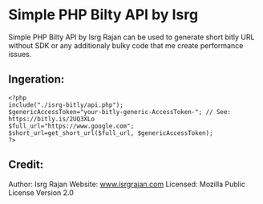 # Simple PHP Bilty API by Isrg
Simple PHP Bilty API by Isrg Rajan can be used to generate short bitly URL without SDK or any additionaly bulky code that me create performance issues.
## Ingeration:
```
<?php 
include("./isrg-bitly/api.php");
$genericAccessToken="your-bitly-generic-AccessToken-"; // See: https://bitly.is/2UQ3XLo
$full_url="https://www.google.com"; 
$short_url=get_short_url($full_url, $genericAccessToken);
?>
```
## Credit:
Author: Isrg Rajan
Website: www.isrgrajan.com
Licensed: Mozilla Public License Version 2.0
